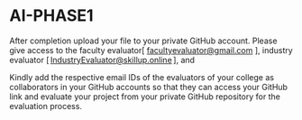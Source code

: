 # AI-PHASE1
After completion upload your file to your private GitHub account. Please give access to the faculty evaluator[ facultyevaluator@gmail.com ], industry evaluator [ IndustryEvaluator@skillup.online ], and



Kindly add the respective email IDs of the evaluators of your college as collaborators in your GitHub accounts so that they can access your GitHub link and evaluate your project from your private GitHub repository for the evaluation process. 
